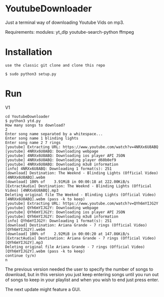 # YoutubeDownloader
Just a terminal way of downloading Youtube Vids on mp3.

Requirements:
modules:
  yt_dlp
  youtube-search-python
  ffmpeg

# Installation
```
use the classic git clone and clone this repo

$ sudo python3 setup.py
```

# Run
V1
```
cd YoutubeDownloader
$ python3 ytd.py
How many songs to download?
2
Enter song name separated by a whitespace...
Enter song name 1 blinding lights
Enter song name 2 7 rings
[youtube] Extracting URL: https://www.youtube.com/watch?v=4NRXx6U8ABQ
[youtube] 4NRXx6U8ABQ: Downloading webpage
[youtube] 4NRXx6U8ABQ: Downloading ios player API JSON
[youtube] 4NRXx6U8ABQ: Downloading player d60b0ef9
[youtube] 4NRXx6U8ABQ: Downloading m3u8 information
[info] 4NRXx6U8ABQ: Downloading 1 format(s): 251
[download] Destination: The Weeknd - Blinding Lights (Official Video) [4NRXx6U8ABQ].webm
[download] 100% of    3.91MiB in 00:00:18 at 222.00KiB/s
[ExtractAudio] Destination: The Weeknd - Blinding Lights (Official Video) [4NRXx6U8ABQ].mp3
Deleting original file The Weeknd - Blinding Lights (Official Video) [4NRXx6U8ABQ].webm (pass -k to keep)
[youtube] Extracting URL: https://www.youtube.com/watch?v=QYh6mYIJG2Y
[youtube] QYh6mYIJG2Y: Downloading webpage
[youtube] QYh6mYIJG2Y: Downloading ios player API JSON
[youtube] QYh6mYIJG2Y: Downloading m3u8 information
[info] QYh6mYIJG2Y: Downloading 1 format(s): 251
[download] Destination: Ariana Grande - 7 rings (Official Video) [QYh6mYIJG2Y].webm
[download] 100% of    2.92MiB in 00:00:20 at 147.86KiB/s
[ExtractAudio] Destination: Ariana Grande - 7 rings (Official Video) [QYh6mYIJG2Y].mp3
Deleting original file Ariana Grande - 7 rings (Official Video) [QYh6mYIJG2Y].webm (pass -k to keep)
continue (y/n)
n
```


The previous version needed the user to specify the number of songs to download, but in this version you just keep entering songs until you run out of songs to keep in your playlist and when you wish to end just press enter.

The next update might feature a GUI.
